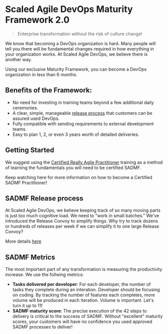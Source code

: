# Scaled Agile DevOps Maturity Framework 2.0

>Enterprise transformation without the risk of culture change!

We know that becoming a DevOps organization is hard. Many people will tell you there will be fundamental changes
required in how everything in your organization works. At Scaled Agile DevOps, we believe there is another way.

Using
our exclusive Maturity Framework, you can become a DevOps organization in less than 6 months.

## Benefits of the Framework:

- No need for investing in training teams beyond a few additional daily ceremonies.
- A clear, simple, manageable [release process](#sadmf-release-process) that customers can be assured used DevOps.
- Fully compatible with sending requirements to external development teams.
- Easy to plan 1, 2, or even 3 years worth of detailed deliveries.

## Getting Started

We suggest using the [Certified Really Agile Practitioner](https://www.youtube.com/watch?v=cwbiSCgiZNA) training as a method of learning the fundamentals you will need
to be certified SADMF.

Keep watching here for more information on how to become a Certified SADMF Practitioner!

## SADMF Release process

At Scaled Agile DevOps, we believe keeping track of so many moving parts is just too much cognitive load. We need to
"work in small batches." We've
introduced the Release Convoy to simplify things. Why try to track dozens or hundreds of releases per week if we can
simplify it to one large Release Convoy?

More details [here](./release_process.md)

## SADMF Metrics

The most important part of any transformation is measuring the productivity increase. We use the follwing metrics:

- **Tasks delivered per developer**: For each developer, the number of tasks they complete during an interation. Developer
  should be focusing on coding. By tracking the number of features each completes, more volume will be produced in each
  iteration. Volume is important. Let's turn it up to 11!
- **SADMF maturity score**: The precise execution of the 42 steps to delivery is critical to the success of SADMF.
  Without "excellent" maturity scores, your customers will have no confidence you used approved SADMF processes to deliver!
